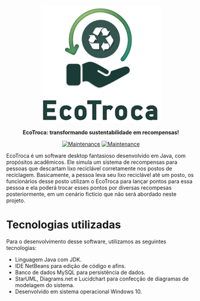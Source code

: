 <div align="center">
  <img src="images/logo_ecotroca.jpg" alt="" width=320>
  <p><strong>EcoTroca: transformando sustentabilidade em recompensas!</strong></p>

  [![Maintenance](https://img.shields.io/badge/Status-Desenvolvido-green.svg)](https://GitHub.com/fernando-fukunaga/EcoTroca)
  [![Maintenance](https://img.shields.io/badge/Versão-1.0-green.svg)](https://GitHub.com/fernando-fukunaga/EcoTroca)
</div>

EcoTroca é um software desktop fantasioso desenvolvido em Java, com propósitos acadêmicos. Ele simula um sistema de recompensas para pessoas que descartam lixo reciclável corretamente nos postos de reciclagem. Basicamente, a pessoa leva seu lixo reciclável até um posto, os funcionários desse posto utilizam o EcoTroca para lançar pontos para essa pessoa e ela poderá trocar esses pontos por diversas recompesas posteriormente, em um cenário fictício que não será abordado neste projeto.

# Tecnologias utilizadas
Para o desenvolvimento desse software, utilizamos as seguintes tecnologias:
* Linguagem Java com JDK.
* IDE NetBeans para edição de código e afins.
* Banco de dados MySQL para persistência de dados.
* StarUML, Diagrams.net e Lucidchart para confecção de diagramas de modelagem do sistema.
* Desenvolvido em sistema operacional Windows 10.
